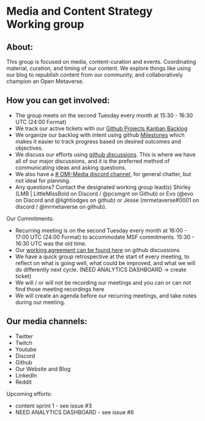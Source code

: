 # Media and Content Strategy Working group

## About: 
This group is focused on media, content-curation and events. Coordinating material, curation, and timing of our content. We explore things like using our blog to republish content from our community, and collaboratively champion an Open Metaverse. 

## How you can get involved: 
- The group meets on the second Tuesday every month at 15:30 - 16:30 UTC (24:00 Format) 
- We track our active tickets with our [Github Projects Kanban Backlog](../../projects/1?add_cards_query=is%3Aopen)
- We organize our backlog with intent using github [Milestones](../../milestones) which makes it easier to track progress based on desired outcomes and objectives.
- We discuss our efforts using [github discussions](../../discussions). This is where we have all of our major discussions, and it is the preferred method of communicating ideas and asking questions. 
- We also have a [# OMI-Media discord channel](https://discord.gg/FkkjWGW7Nw), for general chatter, but not ideal for planning. 
- Any questions? Contact the designated working group lead(s) Shirley (LMB | LittleMissBold on Discord / @pcsmgnt on Github) or Evo (@evo on Discord and @lightlodges on github) or Jesse (mrmetaverse#0001 on discord / @mrmetaverse on github). 

Our Commitments: 
- Recurring meeting is on the second Tuesday every month at 16:00 - 17:00 UTC (24:00 Format) to accommodate MSF commitments. 15:30 - 16:30 UTC was the old time.
- Our [working agreement can be found here](../../discussions) on github discussions
- We have a quick group retrospective at the start of every meeting, to reflect on what is going well, what could be improved, and what we will do differently next cycle. (NEED ANALYTICS DASHBOARD -> create ticket)
- We will / or will not be recording our meetings and you can or can not find those meeting recordings here
- We will create an agenda before our recurring meetings, and take notes during our meeting. 

## Our media channels: 
- Twitter 
- Twitch
- Youtube
- Discord
- Github
- Our Website and Blog
- LinkedIn
- Reddit

Upcoming efforts: 
- content sprint 1 - see issue #3
- NEED ANALYTICS DASHBOARD - see issue #6
